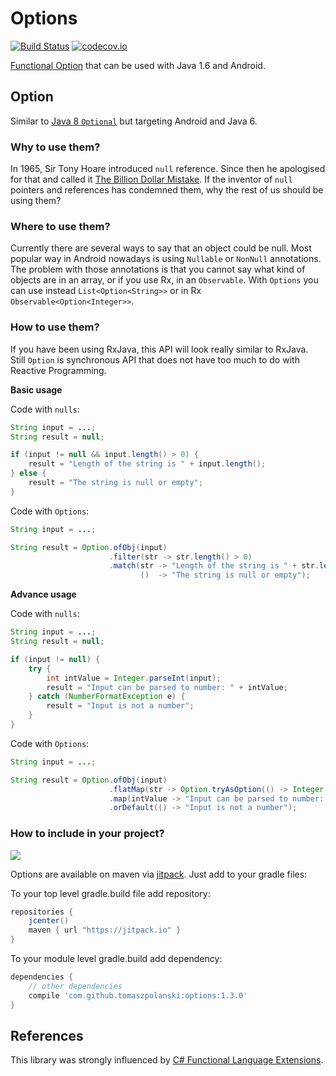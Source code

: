 
# Options 
[![Build Status](https://travis-ci.org/tomaszpolanski/Options.svg?branch=master)](https://travis-ci.org/tomaszpolanski/Options)
[![codecov.io](http://codecov.io/github/tomaszpolanski/Options/coverage.svg?branch=master)](http://codecov.io/github/tomaszpolanski/Options?branch=master)

[Functional Option](https://en.wikipedia.org/wiki/Option_type) that can be used with Java 1.6 and Android.

## Option

Similar to [Java 8 ``Optional``](http://www.oracle.com/technetwork/articles/java/java8-optional-2175753.html) but targeting Android and Java 6. 

### Why to use them?

In 1965,  Sir Tony Hoare introduced ``null`` reference.  Since then he apologised for that and called it [The Billion Dollar Mistake](https://www.infoq.com/presentations/Null-References-The-Billion-Dollar-Mistake-Tony-Hoare). 
If the inventor of ``null`` pointers and references has condemned them, why the rest of us should be using them?


### Where to use them?

Currently there are several ways to say that an object could be null. Most popular way in Android nowadays is using ``Nullable`` or ``NonNull`` annotations. 
The problem with those annotations is that you cannot say what kind of objects are in an array, or if you use Rx, in an ``Observable``.
With ``Options`` you can use instead ```List<Option<String>>``` or in Rx ```Observable<Option<Integer>>```.

### How to use them?
If you have been using RxJava, this API will look really similar to RxJava.
Still ``Option`` is synchronous API that does not have too much to do with Reactive Programming.

**Basic usage**

Code with ``nulls``:

``` Java
String input = ...;
String result = null;

if (input != null && input.length() > 0) {
    result = "Length of the string is " + input.length();
} else {
    result = "The string is null or empty";
}
```

Code with ``Options``:

``` Java
String input = ...;

String result = Option.ofObj(input)
                      .filter(str -> str.length() > 0)
                      .match(str -> "Length of the string is " + str.length(),
                             ()  -> "The string is null or empty");
```

**Advance usage**

Code with ``nulls``:

```Java
String input = ...;
String result = null;

if (input != null) {
    try {
        int intValue = Integer.parseInt(input);
        result = "Input can be parsed to number: " + intValue;
    } catch (NumberFormatException e) {
        result = "Input is not a number";
    }
}
```

Code with ``Options``:

``` Java
String input = ...;

String result = Option.ofObj(input)
                      .flatMap(str -> Option.tryAsOption(() -> Integer.parseInt(str)))
                      .map(intValue -> "Input can be parsed to number: " + intValue)
                      .orDefault(() -> "Input is not a number");
```

### How to include in your project?

[![](https://jitpack.io/v/tomaszpolanski/options.svg)](https://jitpack.io/#tomaszpolanski/options)

Options are available on maven via [jitpack](https://jitpack.io/#tomaszpolanski/options/). Just add to your gradle files:

To your top level gradle.build file add repository:
``` Groovy
repositories { 
    jcenter()
    maven { url "https://jitpack.io" }
}
```

To your module level gradle.build add dependency: 
``` Groovy
dependencies {
    // other dependencies
    compile 'com.github.tomaszpolanski:options:1.3.0'
}
```

## References

This library was strongly influenced by [C# Functional Language Extensions](https://github.com/louthy/language-ext).
